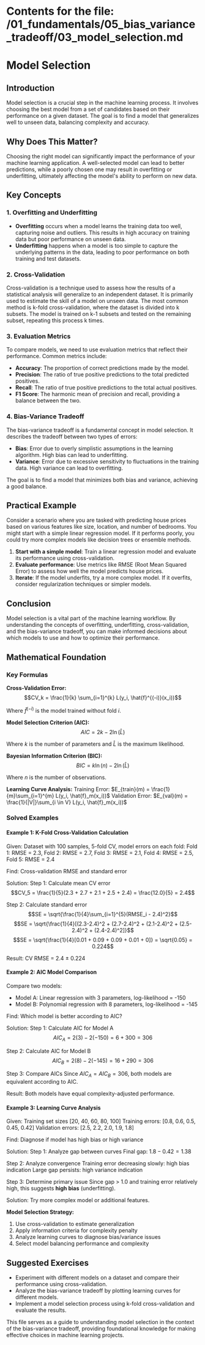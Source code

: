 # Contents for the file: /01_fundamentals/05_bias_variance_tradeoff/03_model_selection.md

# Model Selection

## Introduction
Model selection is a crucial step in the machine learning process. It involves choosing the best model from a set of candidates based on their performance on a given dataset. The goal is to find a model that generalizes well to unseen data, balancing complexity and accuracy.

## Why Does This Matter?
Choosing the right model can significantly impact the performance of your machine learning application. A well-selected model can lead to better predictions, while a poorly chosen one may result in overfitting or underfitting, ultimately affecting the model's ability to perform on new data.

## Key Concepts

### 1. Overfitting and Underfitting
- **Overfitting** occurs when a model learns the training data too well, capturing noise and outliers. This results in high accuracy on training data but poor performance on unseen data.
- **Underfitting** happens when a model is too simple to capture the underlying patterns in the data, leading to poor performance on both training and test datasets.

### 2. Cross-Validation
Cross-validation is a technique used to assess how the results of a statistical analysis will generalize to an independent dataset. It is primarily used to estimate the skill of a model on unseen data. The most common method is k-fold cross-validation, where the dataset is divided into k subsets. The model is trained on k-1 subsets and tested on the remaining subset, repeating this process k times.

### 3. Evaluation Metrics
To compare models, we need to use evaluation metrics that reflect their performance. Common metrics include:
- **Accuracy**: The proportion of correct predictions made by the model.
- **Precision**: The ratio of true positive predictions to the total predicted positives.
- **Recall**: The ratio of true positive predictions to the total actual positives.
- **F1 Score**: The harmonic mean of precision and recall, providing a balance between the two.

### 4. Bias-Variance Tradeoff
The bias-variance tradeoff is a fundamental concept in model selection. It describes the tradeoff between two types of errors:
- **Bias**: Error due to overly simplistic assumptions in the learning algorithm. High bias can lead to underfitting.
- **Variance**: Error due to excessive sensitivity to fluctuations in the training data. High variance can lead to overfitting.

The goal is to find a model that minimizes both bias and variance, achieving a good balance.

## Practical Example
Consider a scenario where you are tasked with predicting house prices based on various features like size, location, and number of bedrooms. You might start with a simple linear regression model. If it performs poorly, you could try more complex models like decision trees or ensemble methods.

1. **Start with a simple model**: Train a linear regression model and evaluate its performance using cross-validation.
2. **Evaluate performance**: Use metrics like RMSE (Root Mean Squared Error) to assess how well the model predicts house prices.
3. **Iterate**: If the model underfits, try a more complex model. If it overfits, consider regularization techniques or simpler models.

## Conclusion
Model selection is a vital part of the machine learning workflow. By understanding the concepts of overfitting, underfitting, cross-validation, and the bias-variance tradeoff, you can make informed decisions about which models to use and how to optimize their performance.

## Mathematical Foundation

### Key Formulas

**Cross-Validation Error:**
$$CV_k = \frac{1}{k} \sum_{i=1}^{k} L(y_i, \hat{f}^{(-i)}(x_i))$$

Where $\hat{f}^{(-i)}$ is the model trained without fold $i$.

**Model Selection Criterion (AIC):**
$$AIC = 2k - 2\ln(\hat{L})$$

Where $k$ is the number of parameters and $\hat{L}$ is the maximum likelihood.

**Bayesian Information Criterion (BIC):**
$$BIC = k\ln(n) - 2\ln(\hat{L})$$

Where $n$ is the number of observations.

**Learning Curve Analysis:**
Training Error: $E_{train}(m) = \frac{1}{m}\sum_{i=1}^{m} L(y_i, \hat{f}_m(x_i))$
Validation Error: $E_{val}(m) = \frac{1}{|V|}\sum_{i \in V} L(y_i, \hat{f}_m(x_i))$

### Solved Examples

#### Example 1: K-Fold Cross-Validation Calculation

Given: Dataset with 100 samples, 5-fold CV, model errors on each fold:
Fold 1: RMSE = 2.3, Fold 2: RMSE = 2.7, Fold 3: RMSE = 2.1, Fold 4: RMSE = 2.5, Fold 5: RMSE = 2.4

Find: Cross-validation RMSE and standard error

Solution:
Step 1: Calculate mean CV error
$$CV_5 = \frac{1}{5}(2.3 + 2.7 + 2.1 + 2.5 + 2.4) = \frac{12.0}{5} = 2.4$$

Step 2: Calculate standard error
$$SE = \sqrt{\frac{1}{4}\sum_{i=1}^{5}(RMSE_i - 2.4)^2}$$
$$SE = \sqrt{\frac{1}{4}[(2.3-2.4)^2 + (2.7-2.4)^2 + (2.1-2.4)^2 + (2.5-2.4)^2 + (2.4-2.4)^2]}$$
$$SE = \sqrt{\frac{1}{4}[0.01 + 0.09 + 0.09 + 0.01 + 0]} = \sqrt{0.05} = 0.224$$

Result: CV RMSE = 2.4 ± 0.224

#### Example 2: AIC Model Comparison

Compare two models:
- Model A: Linear regression with 3 parameters, log-likelihood = -150
- Model B: Polynomial regression with 8 parameters, log-likelihood = -145

Find: Which model is better according to AIC?

Solution:
Step 1: Calculate AIC for Model A
$$AIC_A = 2(3) - 2(-150) = 6 + 300 = 306$$

Step 2: Calculate AIC for Model B
$$AIC_B = 2(8) - 2(-145) = 16 + 290 = 306$$

Step 3: Compare AICs
Since $AIC_A = AIC_B = 306$, both models are equivalent according to AIC.

Result: Both models have equal complexity-adjusted performance.

#### Example 3: Learning Curve Analysis

Given: Training set sizes [20, 40, 60, 80, 100]
Training errors: [0.8, 0.6, 0.5, 0.45, 0.42]
Validation errors: [2.5, 2.2, 2.0, 1.9, 1.8]

Find: Diagnose if model has high bias or high variance

Solution:
Step 1: Analyze gap between curves
Final gap: $1.8 - 0.42 = 1.38$

Step 2: Analyze convergence
Training error decreasing slowly: high bias indication
Large gap persists: high variance indication

Step 3: Determine primary issue
Since gap > 1.0 and training error relatively high, this suggests **high bias** (underfitting).

Solution: Try more complex model or additional features.

**Model Selection Strategy:**
1. Use cross-validation to estimate generalization
2. Apply information criteria for complexity penalty
3. Analyze learning curves to diagnose bias/variance issues
4. Select model balancing performance and complexity

## Suggested Exercises
- Experiment with different models on a dataset and compare their performance using cross-validation.
- Analyze the bias-variance tradeoff by plotting learning curves for different models.
- Implement a model selection process using k-fold cross-validation and evaluate the results.

This file serves as a guide to understanding model selection in the context of the bias-variance tradeoff, providing foundational knowledge for making effective choices in machine learning projects.